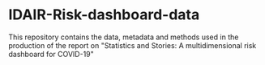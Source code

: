 # IDAIR-Risk-dashboard-data
This repository contains the data, metadata and methods used in the production of the report on "Statistics and Stories: A multidimensional risk dashboard for COVID-19"

